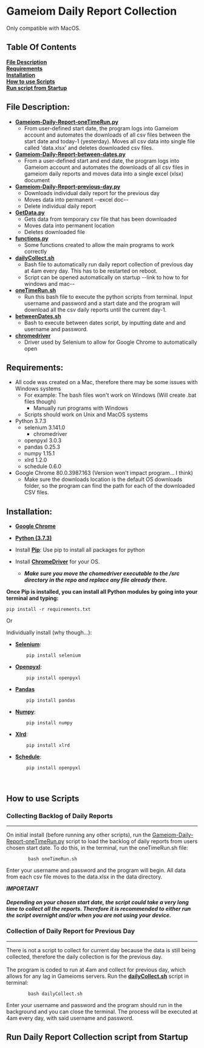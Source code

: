# Gameiom Daily Report Collection

Only compatible with MacOS.

## Table Of Contents<br>
**[File Description](#File-Description)**<br>
**[Requirements](#Requirements)**<br>
**[Installation](#Installation)**<br>
**[How to use Scripts](#How-to-use-Scripts)**<br>
**[Run script from Startup](#Run-script-from-Startup)**

## File Description:
  - **[Gameiom-Daily-Report-oneTimeRun.py](Gameiom-Daily-Report-oneTimeRun.py)**
    - From user-defined start date, the program logs into Gameiom account and automates the downloads of all csv files between the start date and today-1 (yesterday). Moves all csv data into single file called 'data.xlsx' and deletes downloaded csv files.
  - **[Gameiom-Daily-Report-between-dates.py](Gameiom-Daily-Report-between-dates.py)**
    - From a user-defined start and end date, the program logs into Gameiom account and  automates the downloads of all csv files in gameiom daily reports and moves data into a single excel (xlsx) document
  - **[Gameiom-Daily-Report-previous-day.py](Gameiom-Daily-Report-previous-day.py)**
    - Downloads individual daily report for the previous day
    - Moves data into permanent --excel doc--
    - Delete individual daily report
  - **[GetData.py](GetData.py)**
    - Gets data from temporary csv file that has been downloaded
    - Moves data into permanent location
    - Deletes downloaded file
  - **[functions.py](functions.py)**
    - Some functions created to allow the main programs to work correctly
  - **[dailyCollect.sh](dailyCollect.sh)**
    - Bash file to automatically run daily report collection of previous day at 4am every day. This has to be restarted on reboot.
    - Script can be opened automatically on startup --link to how to for windows and mac--
  - **[oneTimeRun.sh](oneTimeRun.sh)**
    - Run this bash file to execute the python scripts from terminal. Input username and password and a start date and the program will download all the csv daily reports until the current day-1.
  - **[betweenDates.sh](betweenDates.sh)**
    - Bash to execute between dates script, by inputting date and and username and password.
  - **[chromedriver](https://chromedriver.chromium.org)**
    - Driver used by Selenium to allow for Google Chrome to automatically open


## Requirements:
  - All code was created on a Mac, therefore there may be some issues with Windows systems
    - For example: The bash files won't work on Windows (Will create .bat files though)
      - Manually run programs with Windows
    - Scripts should work on Unix and MacOS systems
  - Python 3.7.3
    - selenium 3.141.0
      - chromedriver
    - openpyxl 3.0.3
    - pandas 0.25.3
    - numpy 1.15.1
    - xlrd 1.2.0
    - schedule 0.6.0
  - Google Chrome 80.0.3987.163 (Version won't impact program... I think)
    - Make sure the downloads location is the default OS downloads folder, so the program can find the path for each of the downloaded CSV files.


## Installation:
  
  - [**Google Chrome**](https://www.google.co.uk/chrome/?brand=CHBD&gclid=Cj0KCQjw-Mr0BRDyARIsAKEFbef_cgSWiueBquxOAjT_eOyzBFO2-26xPHg1h160mMPW2wHubd3bj5QaAkTeEALw_wcB&gclsrc=aw.ds)<br>
  
  - [**Python (3.7.3)**](https://www.python.org/downloads/release/python-373/)<br>

  - Install [**Pip**](https://pip.pypa.io/en/stable/installing/): Use pip to install all packages for python

  - Install [**ChromeDriver**](https://chromedriver.storage.googleapis.com/index.html?path=83.0.4103.39/) for your OS. 
    - ***Make sure you move the chomedriver executable to the /src directory in the repo and replace any file already there.***

  **Once Pip is installed, you can install all Python modules by going into your terminal and typing:**
   ```console
   pip install -r requirements.txt
   ```


  Or

  Individually install (why though...):
  
  - [**Selenium**](https://selenium-python.readthedocs.io/installation.html): 
  
    ```console
        pip install selenium
      ```
  
  - [**Openpyxl**](https://openpyxl.readthedocs.io/en/stable/):
    ```console
        pip install openpyxl
      ```
  
  - [**Pandas**](https://pypi.org/project/pandas/)
    ```console
        pip install pandas
      ```
  
  - [**Numpy**](https://www.edureka.co/blog/install-numpy/):
    ```console
        pip install numpy
      ```
    
  - [**Xlrd**](https://pypi.org/project/xlrd/#description):
    ```console
        pip install xlrd
      ```
    
  - [**Schedule**](https://pypi.org/project/schedule/):
    ```console
        pip install openpyxl
      ```
<br>

## How to use Scripts
  ### Collecting Backlog of Daily Reports 
  ----
  On initial install (before running any other scripts), run the [Gameiom-Daily-Report-oneTimeRun.py](Gameiom-Daily-Report-oneTimeRun.py) script to load the backlog of daily reports from users chosen start date. To do this, in the terminal, run the oneTimeRun.sh file:
  ```console
          bash oneTimeRun.sh
  ```
  Enter your username and password and the program will begin. All data from each csv file moves to the data.xlsx in the data directory.

  ***IMPORTANT***
  #### ***Depending on your chosen start date, the script could take a very long time to collect all the reports. Therefore it is recommended to either run the script overnight and/or when you are not using your device.***
  
  ### Collection of Daily Report for Previous Day
  ----
  There is not a script to collect for current day because the data is still being collected, therefore the daily collection is for the previous day.<br>
  <br>
  The program is coded to run at 4am and collect for previous day, which allows for any lag in Gameioms servers. Run the **[dailyCollect.sh](dailyCollect.sh)** script in terminal:
  ```console
          bash dailyCollect.sh
  ```
  Enter your username and password and the program should run in the background and you can close the terminal. The process will be executed at 4am every day, with said username and password.

## Run Daily Report Collection script from Startup

